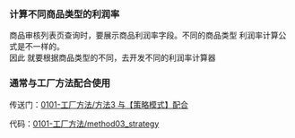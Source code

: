 ### 计算不同商品类型的利润率

商品审核列表页查询时，要展示商品利润率字段。不同的商品类型 利润率计算公式是不一样的。  
因此 就要根据商品类型的不同，去开发不同的利润率计算器

### 通常与工厂方法配合使用

传送门：[0101-工厂方法/方法3 与【策略模式】配合](../0101-工厂方法/README.md)

代码：[0101-工厂方法/method03_strategy](../0101-工厂方法/src/main/java/cc/tianbin/pattern/factory_method/method03_strategy)